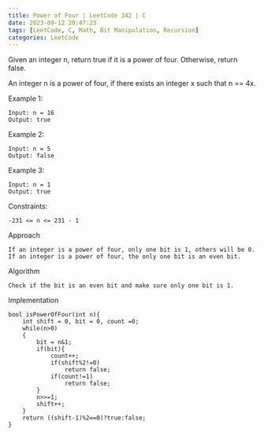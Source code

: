 ```yaml
---
title: Power of Four | LeetCode 342 | C
date: 2023-09-12 20:47:23
tags: [LeetCode, C, Math, Bit Manipulation, Recursion]
categories: LeetCode
---
```


Given an integer n, return true if it is a power of four. Otherwise, return false.

An integer n is a power of four, if there exists an integer x such that n == 4x.

Example 1:

```
Input: n = 16
Output: true
```

Example 2:

```
Input: n = 5
Output: false
```

Example 3:

```
Input: n = 1
Output: true
```

Constraints:

```
-231 <= n <= 231 - 1
```

Approach

```
If an integer is a power of four, only one bit is 1, others will be 0.
If an integer is a power of four, the only one bit is an even bit. 
```

Algorithm

```
Check if the bit is an even bit and make sure only one bit is 1.
```

Implementation

```
bool isPowerOfFour(int n){
    int shift = 0, bit = 0, count =0;
    while(n>0)
    {
        bit = n&1;
        if(bit){
            count++;
            if(shift%2!=0)
                return false;
            if(count!=1)
                return false;
        }
        n>>=1;
        shift++;
    }
    return ((shift-1)%2==0)?true:false;
}
```